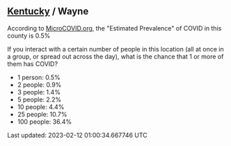 
## [Kentucky](/united-states/kentucky) / Wayne

According to [MicroCOVID.org](http://microcovid.org),
the "Estimated Prevalence" of COVID in this county is 0.5%

If you interact with a certain number of people in this location
(all at once in a group, or spread out across the day), what is the chance that
1 or more of them has COVID?

- 1 person: 0.5%
- 2 people: 0.9%
- 3 people: 1.4%
- 5 people: 2.2%
- 10 people: 4.4%
- 25 people: 10.7%
- 100 people: 36.4%

Last updated: 2023-02-12 01:00:34.667746 UTC
